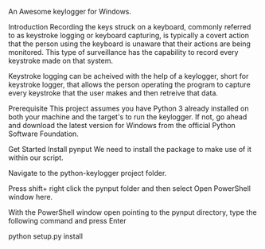 An Awesome keylogger for Windows.

Introduction
Recording the keys struck on a keyboard, commonly referred to as keystroke logging or keyboard capturing, is typically a covert action that the person using the keyboard is unaware that their actions are being monitored. This type of surveillance has the capability to record every keystroke made on that system.

Keystroke logging can be acheived with the help of a keylogger, short for keystroke logger, that allows the person operating the program to capture every keystroke that the user makes and then retreive that data.

Prerequisite
This project assumes you have Python 3 already installed on both your machine and the target's to run the keylogger. If not, go ahead and download the latest version for Windows from the official Python Software Foundation.

Get Started
 Install pynput
We need to install the package to make use of it within our script.

Navigate to the python-keylogger project folder.

Press shift+ right click the pynput folder and then select Open PowerShell window here.

With the PowerShell window open pointing to the pynput directory, type the following command and press Enter

python setup.py install
